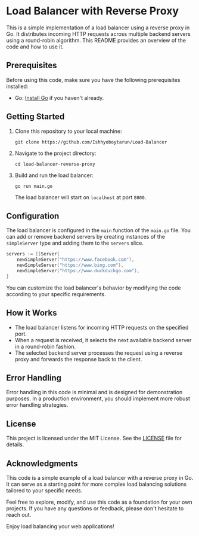 # Load Balancer with Reverse Proxy

This is a simple implementation of a load balancer using a reverse proxy in Go. It distributes incoming HTTP requests across multiple backend servers using a round-robin algorithm. This README provides an overview of the code and how to use it.

## Prerequisites

Before using this code, make sure you have the following prerequisites installed:

- Go: [Install Go](https://golang.org/doc/install) if you haven't already.

## Getting Started

1. Clone this repository to your local machine:

   ```shell
   git clone https://github.com/Ishhyoboytarun/Load-Balancer
   ```

2. Navigate to the project directory:

   ```shell
   cd load-balancer-reverse-proxy
   ```

3. Build and run the load balancer:

   ```shell
   go run main.go
   ```

   The load balancer will start on `localhost` at port `8000`.

## Configuration

The load balancer is configured in the `main` function of the `main.go` file. You can add or remove backend servers by creating instances of the `simpleServer` type and adding them to the `servers` slice.

```go
servers := []Server{
    newSimpleServer("https://www.facebook.com"),
    newSimpleServer("https://www.bing.com"),
    newSimpleServer("https://www.duckduckgo.com"),
}
```

You can customize the load balancer's behavior by modifying the code according to your specific requirements.

## How it Works

- The load balancer listens for incoming HTTP requests on the specified port.
- When a request is received, it selects the next available backend server in a round-robin fashion.
- The selected backend server processes the request using a reverse proxy and forwards the response back to the client.

## Error Handling

Error handling in this code is minimal and is designed for demonstration purposes. In a production environment, you should implement more robust error handling strategies.

## License

This project is licensed under the MIT License. See the [LICENSE](LICENSE) file for details.

## Acknowledgments

This code is a simple example of a load balancer with a reverse proxy in Go. It can serve as a starting point for more complex load balancing solutions tailored to your specific needs.

Feel free to explore, modify, and use this code as a foundation for your own projects. If you have any questions or feedback, please don't hesitate to reach out.

Enjoy load balancing your web applications!
